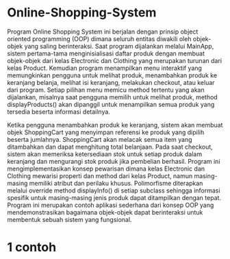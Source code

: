 # Online-Shopping-System
Program Online Shopping System ini berjalan dengan prinsip object oriented programming (OOP) dimana seluruh entitas diwakili oleh objek-objek yang saling berinteraksi. Saat program dijalankan melalui MainApp, sistem pertama-tama menginisialisasi daftar produk dengan membuat objek-objek dari kelas Electronic dan Clothing yang merupakan turunan dari kelas Product. Kemudian program menampilkan menu interaktif yang memungkinkan pengguna untuk melihat produk, menambahkan produk ke keranjang belanja, melihat isi keranjang, melakukan checkout, atau keluar dari program. Setiap pilihan menu memicu method tertentu yang akan dijalankan, misalnya saat pengguna memilih untuk melihat produk, method displayProducts() akan dipanggil untuk menampilkan semua produk yang tersedia beserta informasi detailnya.

Ketika pengguna menambahkan produk ke keranjang, sistem akan membuat objek ShoppingCart yang menyimpan referensi ke produk yang dipilih beserta jumlahnya. ShoppingCart akan melacak semua item yang ditambahkan dan dapat menghitung total belanjaan. Pada saat checkout, sistem akan memeriksa ketersediaan stok untuk setiap produk dalam keranjang dan mengurangi stok produk jika pembelian berhasil. Program ini mengimplementasikan konsep pewarisan dimana kelas Electronic dan Clothing mewarisi properti dan method dari kelas Product, namun masing-masing memiliki atribut dan perilaku khusus. Polimorfisme diterapkan melalui override method displayInfo() di setiap subclass sehingga informasi spesifik untuk masing-masing jenis produk dapat ditampilkan dengan tepat. Program ini merupakan contoh aplikasi sederhana dari konsep OOP yang mendemonstrasikan bagaimana objek-objek dapat berinteraksi untuk membentuk sebuah sistem yang fungsional.

# 1 contoh
